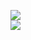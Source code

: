 [![](https://img.shields.io/badge/Made%20With-Github%20Spray-lightgrey.svg?style=for-the-badge&logo=github)](https://github.com/Annihil/github-spray#973)  
[![](https://i.imgur.com/2DrTn0Z.gif)](https://github.com/Annihil/github-spray)